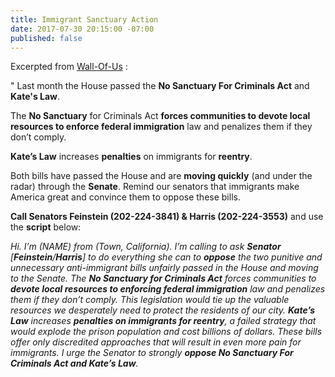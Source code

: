 ```yaml
---
title: Immigrant Sanctuary Action
date: 2017-07-30 20:15:00 -07:00
published: false
---
```


Excerpted from [Wall-Of-Us](http:/https://www.wallofus.org/) :

"  Last month the House passed the **No Sanctuary For Criminals Act** and **Kate's Law**. 

The **No Sanctuary** for Criminals Act **forces communities to devote local resources to enforce federal immigration** law and penalizes them if they don’t comply. 

**Kate’s Law** increases **penalties** on immigrants for **reentry**.

Both bills have passed the House and are **moving quickly** (and under the radar) through the **Senate**. Remind our senators that immigrants make America great and convince them to oppose these bills.

**Call Senators Feinstein (202-224-3841) & Harris (202-224-3553)** and use the **script** below:

*Hi. I’m (NAME) from (Town, California). I’m calling to ask **Senator** [**Feinstein**/**Harris**] to do everything she can to **oppose** the two punitive and unnecessary anti-immigrant bills unfairly passed in the House and moving to the Senate. The **No Sanctuary for Criminals Act** forces communities to **devote local resources to enforcing federal immigration** law and penalizes them if they don’t comply. This legislation would tie up the valuable resources we desperately need to protect the residents of our city. **Kate’s Law** increases **penalties on immigrants for reentry**, a failed strategy that would explode the prison population and cost billions of dollars. These bills offer only discredited approaches that will result in even more pain for immigrants. I urge the Senator to strongly **oppose No Sanctuary For Criminals Act and Kate’s Law**.*
